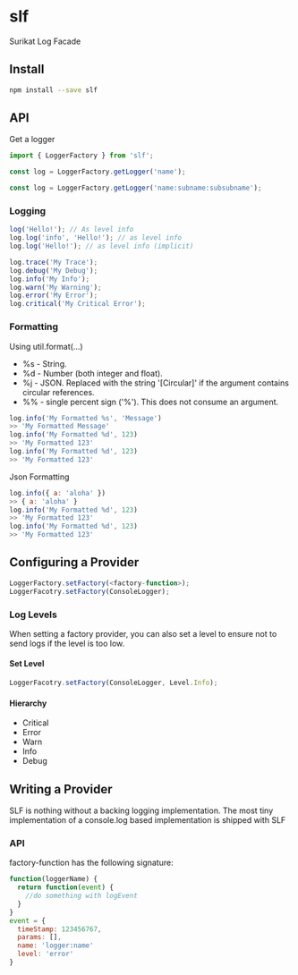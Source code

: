 # slf

Surikat Log Facade

## Install

```bash
npm install --save slf
```

## API

Get a logger

```javascript
import { LoggerFactory } from 'slf';

const log = LoggerFactory.getLogger('name');

const log = LoggerFactory.getLogger('name:subname:subsubname');
```

### Logging

```javascript
log('Hello!'); // As level info
log.log('info', 'Hello!'); // as level info
log.log('Hello!'); // as level info (implicit)

log.trace('My Trace');
log.debug('My Debug');
log.info('My Info');
log.warn('My Warning');
log.error('My Error');
log.critical('My Critical Error');
```

### Formatting

Using util.format(...)

- %s - String.
- %d - Number (both integer and float).
- %j - JSON. Replaced with the string '[Circular]' if the argument contains circular references.
- %% - single percent sign ('%'). This does not consume an argument.

```javascript
log.info('My Formatted %s', 'Message')
>> 'My Formatted Message'
log.info('My Formatted %d', 123)
>> 'My Formatted 123'
log.info('My Formatted %d', 123)
>> 'My Formatted 123'
```

Json Formatting

```javascript
log.info({ a: 'aloha' })
>> { a: 'aloha' }
log.info('My Formatted %d', 123)
>> 'My Formatted 123'
log.info('My Formatted %d', 123)
>> 'My Formatted 123'
```

## Configuring a Provider

```javascript
LoggerFactory.setFactory(<factory-function>);
LoggerFacotry.setFactory(ConsoleLogger);
```

### Log Levels

When setting a factory provider, you can also set a level to ensure not to send logs if the level is too low.
#### Set Level

```javascript
LoggerFacotry.setFactory(ConsoleLogger, Level.Info);
```

#### Hierarchy

- Critical
- Error
- Warn
- Info
- Debug

## Writing a Provider

SLF is nothing without a backing logging implementation.
The most tiny implementation of a console.log based implementation is shipped with SLF

### API

factory-function has the following signature:

```javascript
function(loggerName) {
  return function(event) {
    //do something with logEvent
  }
}
event = {
  timeStamp: 123456767,
  params: [],
  name: 'logger:name'
  level: 'error'
}
```
